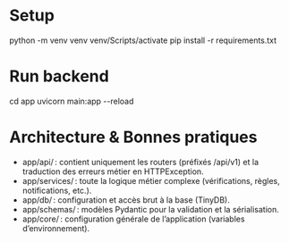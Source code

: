# Setup
python -m venv venv
venv/Scripts/activate
pip install -r requirements.txt

# Run backend
cd app
uvicorn main:app --reload

# Architecture & Bonnes pratiques
- app/api/ : contient uniquement les routers (préfixés /api/v1) et la traduction des erreurs métier en HTTPException.
- app/services/ : toute la logique métier complexe (vérifications, règles, notifications, etc.).
- app/db/ : configuration et accès brut à la base (TinyDB).
- app/schemas/ : modèles Pydantic pour la validation et la sérialisation.
- app/core/ : configuration générale de l’application (variables d’environnement).